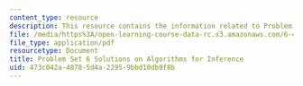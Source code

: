 ```yaml
---
content_type: resource
description: This resource contains the information related to Problem Set 6 Solutions.
file: /media/https%3A/open-learning-course-data-rc.s3.amazonaws.com/6-438-algorithms-for-inference-fall-2014/473c042a48785d4a22959bbd10db9f8b_MIT6_438F14_ps6_sol.pdf
file_type: application/pdf
resourcetype: Document
title: Problem Set 6 Solutions on Algorithms for Inference
uid: 473c042a-4878-5d4a-2295-9bbd10db9f8b
---
```

